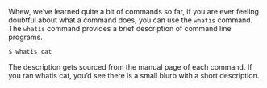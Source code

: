 Whew, we’ve learned quite a bit of commands so far, if you are ever feeling doubtful about what a command does, you can use the `whatis` command. The `whatis` command provides a brief description of command line programs. 

```bash
$ whatis cat
```

The description gets sourced from the manual page of each command. If you ran whatis cat, you’d see there is a small blurb with a short description. 

